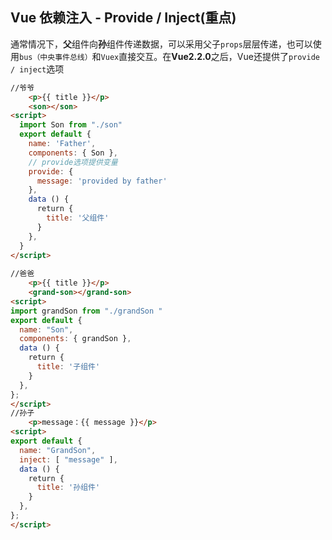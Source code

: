 
## Vue 依赖注入 - Provide / Inject(重点)

通常情况下，**父**组件向**孙**组件传递数据，可以采用父子`props`层层传递，也可以使用`bus（中央事件总线）`和`Vuex`直接交互。在**Vue2.2.0**之后，Vue还提供了`provide / inject`选项

```html
//爷爷
    <p>{{ title }}</p>
    <son></son>
<script>
  import Son from "./son"
  export default {
    name: 'Father',
    components: { Son },
    // provide选项提供变量
    provide: {
      message: 'provided by father'
    },
    data () {
      return {
        title: '父组件'
      }
    },
  }
</script>
​
//爸爸
    <p>{{ title }}</p>
    <grand-son></grand-son>
<script>
import grandSon from "./grandSon "
export default {
  name: "Son",
  components: { grandSon },
  data () {
    return {
      title: '子组件'
    }
  },
};
</script>
//孙子
    <p>message：{{ message }}</p>
<script>
export default {
  name: "GrandSon",
  inject: [ "message" ],
  data () {
    return {
      title: '孙组件'
    }
  },
};
</script>
```